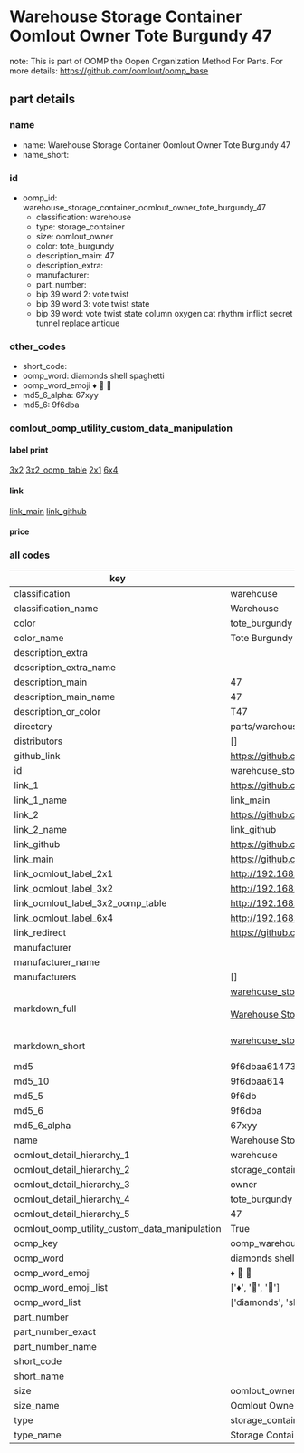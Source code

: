 # Warehouse Storage Container Oomlout Owner Tote Burgundy 47  

note: This is part of OOMP the Oopen Organization Method For Parts. For more details: https://github.com/oomlout/oomp_base

##  part details
  







### name
* name: Warehouse Storage Container Oomlout Owner Tote Burgundy 47
* name_short: 
### id
* oomp_id: warehouse_storage_container_oomlout_owner_tote_burgundy_47
  * classification: warehouse
  * type: storage_container
  * size: oomlout_owner
  * color: tote_burgundy
  * description_main: 47
  * description_extra: 
  * manufacturer: 
  * part_number: 
  * bip 39 word 2: vote twist
  * bip 39 word 3: vote twist state
  * bip 39 word: vote twist state column oxygen cat rhythm inflict secret tunnel replace antique

### other_codes
* short_code: 
* oomp_word: diamonds shell spaghetti
* oomp_word_emoji :diamonds: :shell: :spaghetti:
* md5_6_alpha: 67xyy
* md5_6: 9f6dba






### oomlout_oomp_utility_custom_data_manipulation
#### label print
[3x2](http://192.168.1.245:1112/?label=oomp%2067xyy)
[3x2_oomp_table](http://192.168.1.108:1112/?label=oomp%2067xyy)
[2x1](http://192.168.1.242:1112/?label=oomp%2067xyy)
[6x4](http://192.168.1.55:1112/?label=oomp%2067xyy)    

#### link

[link_main](https://github.com/oomlout/oomlout_oomp_version_1_messy/tree/main/parts/warehouse_storage_container_oomlout_owner_tote_burgundy_47) [link_github](https://github.com/oomlout/oomlout_oomp_version_1_messy/tree/main/parts/warehouse_storage_container_oomlout_owner_tote_burgundy_47)                             

#### price







### all codes 
| key | value |  
| --- | --- |  
| classification | warehouse |  
| classification_name | Warehouse |  
| color | tote_burgundy |  
| color_name | Tote Burgundy |  
| description_extra |  |  
| description_extra_name |  |  
| description_main | 47 |  
| description_main_name | 47 |  
| description_or_color | T47 |  
| directory | parts/warehouse_storage_container_oomlout_owner_tote_burgundy_47 |  
| distributors | [] |  
| github_link | https://github.com/oomlout/oomlout_oomp_part_src/tree/main/parts/warehouse_storage_container_oomlout_owner_tote_burgundy_47 |  
| id | warehouse_storage_container_oomlout_owner_tote_burgundy_47 |  
| link_1 | https://github.com/oomlout/oomlout_oomp_version_1_messy/tree/main/parts/warehouse_storage_container_oomlout_owner_tote_burgundy_47 |  
| link_1_name | link_main |  
| link_2 | https://github.com/oomlout/oomlout_oomp_version_1_messy/tree/main/parts/warehouse_storage_container_oomlout_owner_tote_burgundy_47 |  
| link_2_name | link_github |  
| link_github | https://github.com/oomlout/oomlout_oomp_version_1_messy/tree/main/parts/warehouse_storage_container_oomlout_owner_tote_burgundy_47 |  
| link_main | https://github.com/oomlout/oomlout_oomp_version_1_messy/tree/main/parts/warehouse_storage_container_oomlout_owner_tote_burgundy_47 |  
| link_oomlout_label_2x1 | http://192.168.1.242:1112/?label=oomp%2067xyy |  
| link_oomlout_label_3x2 | http://192.168.1.245:1112/?label=oomp%2067xyy |  
| link_oomlout_label_3x2_oomp_table | http://192.168.1.108:1112/?label=oomp%2067xyy |  
| link_oomlout_label_6x4 | http://192.168.1.55:1112/?label=oomp%2067xyy |  
| link_redirect | https://github.com/oomlout/oomlout_oomp_version_1_messy/tree/main/parts/warehouse_storage_container_oomlout_owner_tote_burgundy_47 |  
| manufacturer |  |  
| manufacturer_name |  |  
| manufacturers | [] |  
| markdown_full | [warehouse_storage_container_oomlout_owner_tote_burgundy_47](none)<br>[](none)<br>[Warehouse Storage Container Oomlout Owner Tote Burgundy 47](none)<br><br> |  
| markdown_short | [warehouse_storage_container_oomlout_owner_tote_burgundy_47](none)<br><br> |  
| md5 | 9f6dbaa6147377188f4f22dda9bae7af |  
| md5_10 | 9f6dbaa614 |  
| md5_5 | 9f6db |  
| md5_6 | 9f6dba |  
| md5_6_alpha | 67xyy |  
| name | Warehouse Storage Container Oomlout Owner Tote Burgundy 47 |  
| oomlout_detail_hierarchy_1 | warehouse |  
| oomlout_detail_hierarchy_2 | storage_container |  
| oomlout_detail_hierarchy_3 | owner |  
| oomlout_detail_hierarchy_4 | tote_burgundy |  
| oomlout_detail_hierarchy_5 | 47 |  
| oomlout_oomp_utility_custom_data_manipulation | True |  
| oomp_key | oomp_warehouse_storage_container_oomlout_owner_tote_burgundy_47 |  
| oomp_word | diamonds shell spaghetti |  
| oomp_word_emoji | :diamonds: :shell: :spaghetti: |  
| oomp_word_emoji_list | [':diamonds:', ':shell:', ':spaghetti:'] |  
| oomp_word_list | ['diamonds', 'shell', 'spaghetti'] |  
| part_number |  |  
| part_number_exact |  |  
| part_number_name |  |  
| short_code |  |  
| short_name |  |  
| size | oomlout_owner |  
| size_name | Oomlout Owner |  
| type | storage_container |  
| type_name | Storage Container |  
